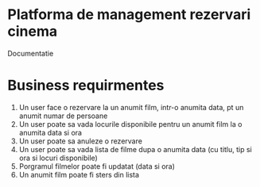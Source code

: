 # Platforma de management rezervari cinema
Documentatie

# Business requirmentes
1. Un user face o rezervare la un anumit film, intr-o anumita data, pt un anumit numar de persoane
2. Un user poate sa vada locurile disponibile pentru un anumit film la o anumita data si ora
3. Un user poate sa anuleze o rezervare
4. Un user poate sa vada lista de filme dupa o anumita data (cu titlu, tip si ora si locuri disponibile)
5. Porgramul filmelor poate fi updatat (data si ora)
6. Un anumit film poate fi sters din lista


